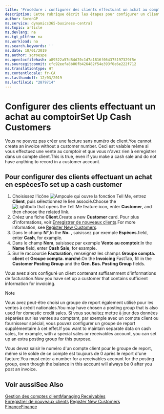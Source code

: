 ```yaml
---
title: 'Procédure : configurer des clients effectuant un achat au comptoir | Microsoft Docs'
description: Cette rubrique décrit les étapes pour configurer un client qui paie en espèces.
author: SorenGP
ms.service: dynamics365-business-central
ms.topic: article
ms.devlang: na
ms.tgt_pltfrm: na
ms.workload: na
ms.search.keywords: ''
ms.date: 10/01/2019
ms.author: sgroespe
ms.openlocfilehash: a89522a57d84d70c1d7a1816f064375197329f5e
ms.sourcegitcommit: cfc92eefa8b06fb426482f54e393f0e6e222f712
ms.translationtype: HT
ms.contentlocale: fr-CA
ms.lasthandoff: 12/03/2019
ms.locfileid: "2879714"
---
```

# <a name="set-up-cash-customers"></a><span data-ttu-id="dc31d-103">Configurer des clients effectuant un achat au comptoir</span><span class="sxs-lookup"><span data-stu-id="dc31d-103">Set Up Cash Customers</span></span>
<span data-ttu-id="dc31d-104">Vous ne pouvez pas créer une facture sans numéro de client.</span><span class="sxs-lookup"><span data-stu-id="dc31d-104">You cannot create an invoice without a customer number.</span></span> <span data-ttu-id="dc31d-105">Ceci est valable même si vous effectuez une vente au comptoir et que vous n'avez rien à enregistrer dans un compte client.</span><span class="sxs-lookup"><span data-stu-id="dc31d-105">This is true, even if you make a cash sale and do not have anything to record in a customer account.</span></span>  

## <a name="to-set-up-a-cash-customer"></a><span data-ttu-id="dc31d-106">Pour configurer des clients effectuant un achat en espèces</span><span class="sxs-lookup"><span data-stu-id="dc31d-106">To set up a cash customer</span></span>  
1.  <span data-ttu-id="dc31d-107">Choisissez l'icône ![Ampoule qui ouvre la fonction Tell Me](media/ui-search/search_small.png "Dites-moi ce que vous voulez faire"), entrez **Client**, puis sélectionnez le lien associé.</span><span class="sxs-lookup"><span data-stu-id="dc31d-107">Choose the ![Lightbulb that opens the Tell Me feature](media/ui-search/search_small.png "Tell me what you want to do") icon, enter **Customer**, and then choose the related link.</span></span>  
2.  <span data-ttu-id="dc31d-108">Créez une fiche **Client**.</span><span class="sxs-lookup"><span data-stu-id="dc31d-108">Create a new **Customer** card.</span></span> <span data-ttu-id="dc31d-109">Pour plus d'informations, voir [Enregistrer de nouveaux clients](sales-how-register-new-customers.md).</span><span class="sxs-lookup"><span data-stu-id="dc31d-109">For more information, see [Register New Customers](sales-how-register-new-customers.md).</span></span>
3.  <span data-ttu-id="dc31d-110">Dans le champ **N°**,</span><span class="sxs-lookup"><span data-stu-id="dc31d-110">In the **No.**</span></span> <span data-ttu-id="dc31d-111">, saisissez par exemple **Espèces**.</span><span class="sxs-lookup"><span data-stu-id="dc31d-111">field, enter **Cash**, for example.</span></span>  
4.  <span data-ttu-id="dc31d-112">Dans le champ **Nom**, saisissez par exemple **Vente au comptoir**.</span><span class="sxs-lookup"><span data-stu-id="dc31d-112">In the **Name** field, enter **Cash Sale**, for example.</span></span>  
5.  <span data-ttu-id="dc31d-113">Sur le raccourcie **Facturation**, renseignez les champs **Groupe compta. client** et **Groupe compta. marché**.</span><span class="sxs-lookup"><span data-stu-id="dc31d-113">On the **Invoicing** FastTab, fill in the **Customer Posting Group** and the **Gen. Bus. Posting Group** fields.</span></span>  

 <span data-ttu-id="dc31d-114">Vous avez alors configuré un client contenant suffisamment d'informations de facturation.</span><span class="sxs-lookup"><span data-stu-id="dc31d-114">Now you have set up a customer that contains sufficient information for invoicing.</span></span>  

> [!NOTE]  
>  <span data-ttu-id="dc31d-115">Vous avez peut-être choisi un groupe de report également utilisé pour les ventes à crédit nationales.</span><span class="sxs-lookup"><span data-stu-id="dc31d-115">You may have chosen a posting group that is also used for domestic credit sales.</span></span> <span data-ttu-id="dc31d-116">Si vous souhaitez mettre à jour des données séparées sur les ventes au comptant, par exemple avec un compte client ou fournisseur spécial, vous pouvez configurer un groupe de report supplémentaire à cet effet.</span><span class="sxs-lookup"><span data-stu-id="dc31d-116">If you want to maintain separate data on cash sales, for example, with a special sales or receivables account, you can set up an extra posting group for this purpose.</span></span>  
>   
>  <span data-ttu-id="dc31d-117">Vous devez saisir le numéro d'un compte client pour le groupe de report, même si le solde de ce compte est toujours de 0 après le report d'une facture.</span><span class="sxs-lookup"><span data-stu-id="dc31d-117">You must enter a number for a receivables account for the posting group, even though the balance in this account will always be 0 after you post an invoice.</span></span>  

## <a name="see-also"></a><span data-ttu-id="dc31d-118">Voir aussi</span><span class="sxs-lookup"><span data-stu-id="dc31d-118">See Also</span></span>
[<span data-ttu-id="dc31d-119">Gestion des comptes client</span><span class="sxs-lookup"><span data-stu-id="dc31d-119">Managing Receivables</span></span>](receivables-manage-receivables.md)  
<span data-ttu-id="dc31d-120">[Enregistrer de nouveaux clients](sales-how-register-new-customers.md)  </span><span class="sxs-lookup"><span data-stu-id="dc31d-120">[Register New Customers](sales-how-register-new-customers.md)  </span></span>  
[<span data-ttu-id="dc31d-121">Finance</span><span class="sxs-lookup"><span data-stu-id="dc31d-121">Finance</span></span>](finance.md)  

